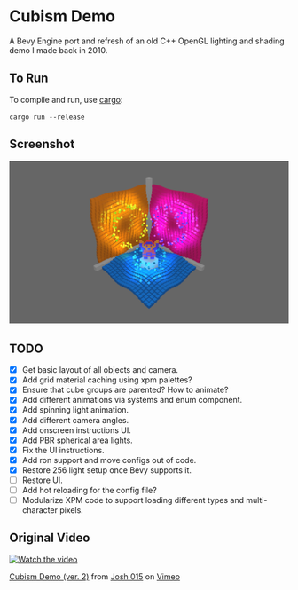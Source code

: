 # Cubism Demo

A Bevy Engine port and refresh of an old C++ OpenGL lighting and shading demo I made back in 2010.

## To Run

To compile and run, use [cargo](https://www.rust-lang.org/learn/get-started):

```shell
cargo run --release
```

## Screenshot

![Cubism Demo](screenshots/screenshot.png)

## TODO

- [x] Get basic layout of all objects and camera.
- [x] Add grid material caching using xpm palettes?
- [x] Ensure that cube groups are parented? How to animate?
- [x] Add different animations via systems and enum component.
- [x] Add spinning light animation.
- [x] Add different camera angles.
- [x] Add onscreen instructions UI.
- [x] Add PBR spherical area lights.
- [x] Fix the UI instructions.
- [x] Add ron support and move configs out of code.
- [x] Restore 256 light setup once Bevy supports it.
- [ ] Restore UI.
- [ ] Add hot reloading for the config file?
- [ ] Modularize XPM code to support loading different types and multi-character pixels.

## Original Video

[![Watch the video](https://i.vimeocdn.com/video/93015207_472x266.jpg)](https://vimeo.com/15442169)

[Cubism Demo (ver. 2)](https://vimeo.com/15442169) from [Josh 015](https://vimeo.com/user2176585) on [Vimeo](https://vimeo.com)
